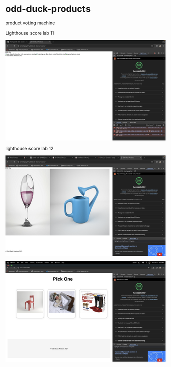 # odd-duck-products

product voting machine

Lighthouse score lab 11

![Lighthouse score 1](/img/Screenshot%202023-11-06%20at%206.19.22%20PM.png)

lighthouse score lab 12

![lighthouse score 2](/img/Screenshot%202023-11-07%20at%205.55.48%20PM.png)

![lighthouse score 3](/img/Screenshot%202023-11-08%20at%203.54.52%20PM.png)
